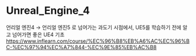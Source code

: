 # Unreal_Engine_4
언리얼 엔진4 → 언리얼 엔진5 로 넘어가는 과도기 시점에서, UE5를 학습하기 전에 알고 넘어가면 좋은 UE4 기초
https://www.inflearn.com/course/%EC%96%B8%EB%A6%AC%EC%96%BC-%EC%97%94%EC%A7%844-%EC%9E%85%EB%AC%B8
